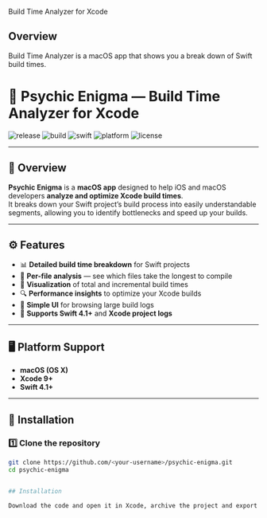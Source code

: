 Build Time Analyzer for Xcode
## Overview

Build Time Analyzer is a macOS app that shows you a break down of Swift build times.


# 🧠 Psychic Enigma — Build Time Analyzer for Xcode

![release](https://img.shields.io/badge/release-v1.0.12-blue)
![build](https://img.shields.io/badge/build-passing-brightgreen)
![swift](https://img.shields.io/badge/Swift-4.1-orange)
![platform](https://img.shields.io/badge/platform-macOS-lightgrey)
![license](https://img.shields.io/badge/license-MIT-blue)

---

## 🧩 Overview

**Psychic Enigma** is a **macOS app** designed to help iOS and macOS developers **analyze and optimize Xcode build times**.  
It breaks down your Swift project’s build process into easily understandable segments, allowing you to identify bottlenecks and speed up your builds.

---

## ⚙️ Features

- 📊 **Detailed build time breakdown** for Swift projects  
- 🧱 **Per-file analysis** — see which files take the longest to compile  
- 🧠 **Visualization** of total and incremental build times  
- 🔍 **Performance insights** to optimize your Xcode builds  
- 💾 **Simple UI** for browsing large build logs  
- 🧰 **Supports Swift 4.1+** and **Xcode project logs**

---

## 🖥️ Platform Support

- **macOS (OS X)**  
- **Xcode 9+**
- **Swift 4.1+**

---

## 🚀 Installation

### 1️⃣ Clone the repository

```bash
git clone https://github.com/<your-username>/psychic-enigma.git
cd psychic-enigma


## Installation

Download the code and open it in Xcode, archive the project and export the build. Easy, right?

